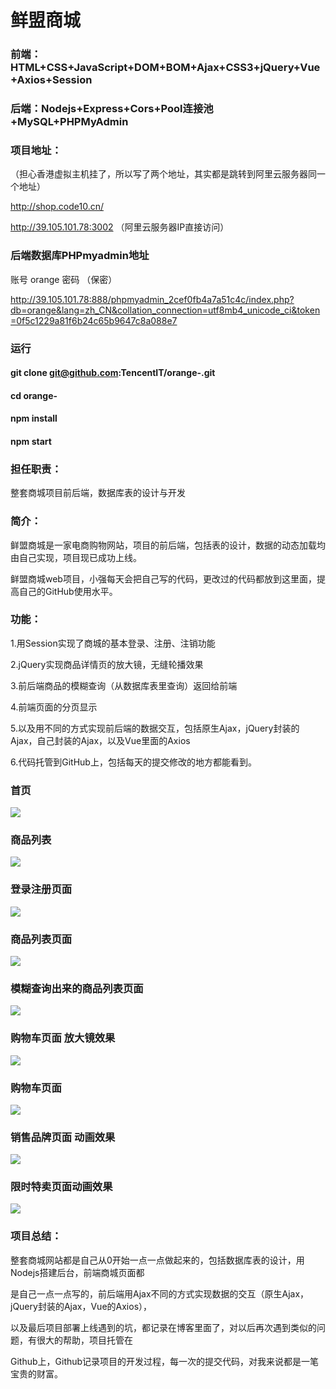 # 鲜盟商城
###  前端：HTML+CSS+JavaScript+DOM+BOM+Ajax+CSS3+jQuery+Vue+Axios+Session

### 后端：Nodejs+Express+Cors+Pool连接池+MySQL+PHPMyAdmin

### 项目地址：

（担心香港虚拟主机挂了，所以写了两个地址，其实都是跳转到阿里云服务器同一个地址）

http://shop.code10.cn/  

http://39.105.101.78:3002 （阿里云服务器IP直接访问）

### 后端数据库PHPmyadmin地址 

账号 orange  密码 （保密）

http://39.105.101.78:888/phpmyadmin_2cef0fb4a7a51c4c/index.php?db=orange&lang=zh_CN&collation_connection=utf8mb4_unicode_ci&token=0f5c1229a81f6b24c65b9647c8a088e7

### 运行

####  git clone git@github.com:TencentIT/orange-.git

####  cd orange-

####  npm install

####  npm start

### 担任职责：

整套商城项目前后端，数据库表的设计与开发

### 简介：

鲜盟商城是一家电商购物网站，项目的前后端，包括表的设计，数据的动态加载均由自己实现，项目现已成功上线。

鲜盟商城web项目，小强每天会把自己写的代码，更改过的代码都放到这里面，提高自己的GitHub使用水平。

### 功能：

1.用Session实现了商城的基本登录、注册、注销功能

2.jQuery实现商品详情页的放大镜，无缝轮播效果

3.前后端商品的模糊查询（从数据库表里查询）返回给前端

4.前端页面的分页显示

5.以及用不同的方式实现前后端的数据交互，包括原生Ajax，jQuery封装的Ajax，自己封装的Ajax，以及Vue里面的Axios

6.代码托管到GitHub上，包括每天的提交修改的地方都能看到。

### 首页
![](http://39.105.101.78:3002/Git-Pic/1.png) 
### 商品列表
![](http://39.105.101.78:3002/Git-Pic/2.png) 
### 登录注册页面
![](http://39.105.101.78:3002/Git-Pic/3.png) 
### 商品列表页面
![](http://39.105.101.78:3002/Git-Pic/4.png) 
### 模糊查询出来的商品列表页面
![](http://39.105.101.78:3002/Git-Pic/5.png) 
### 购物车页面 放大镜效果
![](http://39.105.101.78:3002/Git-Pic/6.png) 
### 购物车页面
![](http://39.105.101.78:3002/Git-Pic/7.png) 
### 销售品牌页面 动画效果
![](http://39.105.101.78:3002/Git-Pic/8.png) 
### 限时特卖页面动画效果
![](http://39.105.101.78:3002/Git-Pic/9.png) 
### 项目总结：

整套商城网站都是自己从0开始一点一点做起来的，包括数据库表的设计，用Nodejs搭建后台，前端商城页面都

是自己一点一点写的，前后端用Ajax不同的方式实现数据的交互（原生Ajax，jQuery封装的Ajax，Vue的Axios），

以及最后项目部署上线遇到的坑，都记录在博客里面了，对以后再次遇到类似的问题，有很大的帮助，项目托管在

Github上，Github记录项目的开发过程，每一次的提交代码，对我来说都是一笔宝贵的财富。
